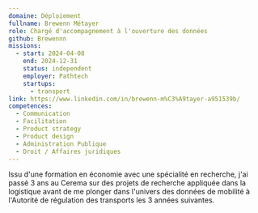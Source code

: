 ```yaml
---
domaine: Déploiement
fullname: Brewenn Métayer
role: Chargé d'accompagnement à l'ouverture des données
github: Brewennn
missions:
  - start: 2024-04-08
    end: 2024-12-31
    status: independent
    employer: Pathtech
    startups:
      - transport
link: https://www.linkedin.com/in/brewenn-m%C3%A9tayer-a951539b/
competences:
  - Communication
  - Facilitation
  - Product strategy
  - Product design
  - Administration Publique
  - Droit / Affaires juridiques
---
```

Issu d'une formation en économie avec une spécialité en recherche, j'ai passé 3 ans au Cerema sur des projets de recherche appliquée dans la logistique avant de me plonger dans l'univers des données de mobilité à l'Autorité de régulation des transports les 3 années suivantes.
